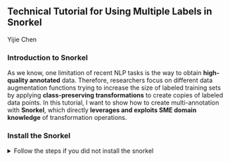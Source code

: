 ## Technical Tutorial for Using Multiple Labels in Snorkel
<a> Yijie Chen </a>

### Introduction to Snorkel

As we know, one limitation of recent NLP tasks is the way to obtain **high-quality annotated** data. Therefore, researchers focus on different data augmentation functions trying to increase the size of labeled training sets by applying **class-preserving transformations** to create copies of labeled data points. In this tutorial, I want to show how to create multi-annotation with **Snorkel**, which directly **leverages and exploits SME domain knowledge** of transformation operations.

### Install the Snorkel
<details>
<summary> Follow the steps if you did not install the snorkel </summary>

### [OPTIONAL] Activate a virtual environment
conda create --yes -n spam python=3.6
conda activate spam
### Install requirements (both shared and tutorial-specific)
pip install environment_kernels
### We specify PyTorch here to ensure compatibility, but it may not be necessary.
conda install pytorch==1.1.0 -c pytorch
conda install snorkel==0.9.5 -c conda-forge
pip install -r spam/requirements.txt
### Launch the Jupyter notebook interface
jupyter notebook spam
</details>

### 



































